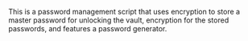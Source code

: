 This is a password management script that uses encryption to store a master password for unlocking the vault, encryption for the stored passwords, and features a password generator. 
